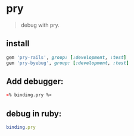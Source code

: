 # pry
> debug with pry.

## install
```rb
gem 'pry-rails', group: [:development, :test]
gem 'pry-byebug', group: [:development, :test]
```

## Add debugger:
```html
<% binding.pry %>
```

## debug in ruby:
```rb
binding.pry
```
